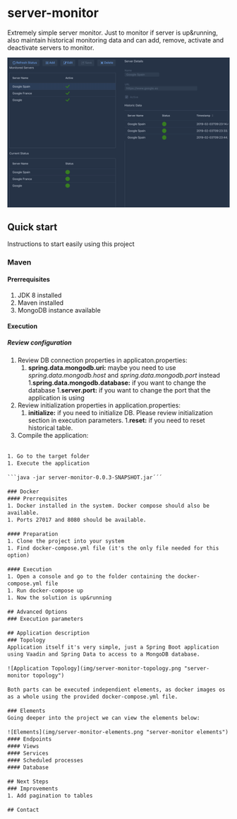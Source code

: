 # server-monitor
Extremely simple server monitor. Just to monitor if server is up&running, also maintain historical monitoring data and can add, remove, activate and deactivate servers to monitor.

![Main](img/server-monitor-main.png "server-monitor main")

## Quick start
Instructions to start easily using this project

### Maven
#### Prerrequisites
1. JDK 8 installed
1. Maven installed
1. MongoDB instance available

#### Execution
##### Review configuration
1. Review DB connection properties in applicaton.properties:
    1. **spring.data.mongodb.uri:** maybe you need to use *spring.data.mongodb.host* and *spring.data.mongodb.port* instead
    1.**spring.data.mongodb.database:** if you want to change the database
    1.**server.port:** if you want to change the port that the application is using
1. Review initialization properties in application.properties:
    1. **initialize:** if you need to initialize DB. Please review initialization section in execution parameters.
    1.**reset:** if you need to reset historical table.
1. Compile the application: 

```mvn clean install´´

1. Go to the target folder
1. Execute the application

```java -jar server-monitor-0.0.3-SNAPSHOT.jar´´´

### Docker
#### Prerrequisites
1. Docker installed in the system. Docker compose should also be available.
1. Ports 27017 and 8080 should be available.

#### Preparation
1. Clone the project into your system
1. Find docker-compose.yml file (it's the only file needed for this option)

#### Execution
1. Open a console and go to the folder containing the docker-compose.yml file
1. Run docker-compose up
1. Now the solution is up&running

## Advanced Options
### Execution parameters

## Application description
### Topology
Application itself it's very simple, just a Spring Boot application using Vaadin and Spring Data to access to a MongoDB database.

![Application Topology](img/server-monitor-topology.png "server-monitor topology")

Both parts can be executed independient elements, as docker images os as a whole using the provided docker-compose.yml file.

### Elements
Going deeper into the project we can view the elements below:

![Elements](img/server-monitor-elements.png "server-monitor elements")
#### Endpoints
#### Views
#### Services
#### Scheduled processes
#### Database

## Next Steps
### Improvements
1. Add pagination to tables 

## Contact
